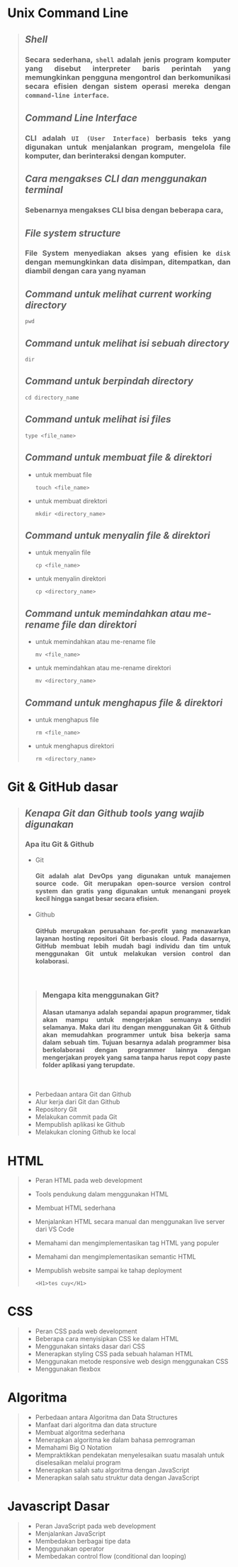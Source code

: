# **Unix Command Line**

> ## _Shell_
>
> ### <div align="justify">Secara sederhana, `shell` adalah jenis program komputer yang disebut interpreter baris perintah yang memungkinkan pengguna mengontrol dan berkomunikasi secara efisien dengan sistem operasi mereka dengan `command-line interface`.
>
> ## _Command Line Interface_
>
> ### <div align="justify"> CLI adalah `UI (User Interface)` berbasis teks yang digunakan untuk menjalankan program, mengelola file komputer, dan berinteraksi dengan komputer.
>
> ## _Cara mengakses CLI dan menggunakan terminal_
>
> ### <div align="justify">Sebenarnya mengakses CLI bisa dengan beberapa cara,
>
> ## _File system structure_
>
> ### <div align="justify">File System menyediakan akses yang efisien ke `disk` dengan memungkinkan data disimpan, ditempatkan, dan diambil dengan cara yang nyaman
>
> ## _Command untuk melihat current working directory_
>
> ```
> pwd
> ```
>
> ## _Command untuk melihat isi sebuah directory_
>
> ```
> dir
> ```
>
> ## _Command untuk berpindah directory_
>
> ```
> cd directory_name
> ```
>
> ## _Command untuk melihat isi files_
>
> ```
> type <file_name>
> ```
>
> ## _Command untuk membuat file & direktori_
>
> - untuk membuat file
>
>   ```
>   touch <file_name>
>   ```
>
> - untuk membuat direktori
>
>   ```
>   mkdir <directory_name>
>   ```
>
> ## _Command untuk menyalin file & direktori_
>
> - untuk menyalin file
>
>   ```
>   cp <file_name>
>   ```
>
> - untuk menyalin direktori
>
>   ```
>   cp <directory_name>
>   ```
>
> ## _Command untuk memindahkan atau me-rename file dan direktori_
>
> - untuk memindahkan atau me-rename file
>
>   ```
>   mv <file_name>
>   ```
>
> - untuk memindahkan atau me-rename direktori
>
>   ```
>   mv <directory_name>
>   ```
>
> ## _Command untuk menghapus file & direktori_
>
> - untuk menghapus file
>
>   ```
>   rm <file_name>
>   ```
>
> - untuk menghapus direktori
>
>   ```
>   rm <directory_name>
>   ```

# **Git & GitHub dasar**

> ## _Kenapa Git dan Github tools yang wajib digunakan_
>
> ### Apa itu Git & Github
>
> - Git
>
>   #### <div align="justify">Git adalah alat DevOps yang digunakan untuk manajemen source code. Git merupakan open-source version control system dan gratis yang digunakan untuk menangani proyek kecil hingga sangat besar secara efisien.
>
> - Github
>   #### <div align="justify">GitHub merupakan perusahaan for-profit yang menawarkan layanan hosting repositori Git berbasis cloud. Pada dasarnya, GitHub membuat lebih mudah bagi individu dan tim untuk menggunakan Git untuk melakukan version control dan kolaborasi.
>
> <br>
>
> > ### Mengapa kita menggunakan Git?
> >
> > #### <div align="justify">Alasan utamanya adalah sepandai apapun programmer, tidak akan mampu untuk mengerjakan semuanya sendiri selamanya. Maka dari itu dengan menggunakan Git & Github akan memudahkan programmer untuk bisa bekerja sama dalam sebuah tim. Tujuan besarnya adalah programmer bisa berkolaborasi dengan programmer lainnya dengan mengerjakan proyek yang sama tanpa harus repot copy paste folder aplikasi yang terupdate.
>
> <br>
>
> - Perbedaan antara Git dan Github
> - Alur kerja dari Git dan Github
> - Repository Git
> - Melakukan commit pada Git
> - Mempublish aplikasi ke Github
> - Melakukan cloning Github ke local

# **HTML**

> - Peran HTML pada web development
> - Tools pendukung dalam menggunakan HTML
> - Membuat HTML sederhana
> - Menjalankan HTML secara manual dan menggunakan live server dari VS Code
> - Memahami dan mengimplementasikan tag HTML yang populer
> - Memahami dan mengimplementasikan semantic HTML
> - Mempublish website sampai ke tahap deployment
>
>   ```
>   <H1>tes cuy</H1>
>   ```

# **CSS**

> - Peran CSS pada web development
> - Beberapa cara menyisipkan CSS ke dalam HTML
> - Menggunakan sintaks dasar dari CSS
> - Menerapkan styling CSS pada sebuah halaman HTML
> - Menggunakan metode responsive web design menggunakan CSS
> - Menggunakan flexbox

# **Algoritma**

> - Perbedaan antara Algoritma dan Data Structures
> - Manfaat dari algoritma dan data structure
> - Membuat algoritma sederhana
> - Menerapkan algoritma ke dalam bahasa pemrograman
> - Memahami Big O Notation
> - Mempraktikkan pendekatan menyelesaikan suatu masalah untuk diselesaikan melalui program
> - Menerapkan salah satu algoritma dengan JavaScript
> - Menerapkan salah satu struktur data dengan JavaScript

# **Javascript Dasar**

> - Peran JavaScript pada web development
> - Menjalankan JavaScript
> - Membedakan berbagai tipe data
> - Menggunakan operator
> - Membedakan control flow (conditional dan looping)
